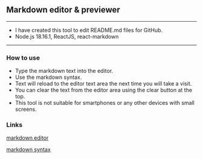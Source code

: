 ## Markdown editor & previewer
---
- I have created this tool to edit README.md files for GitHub.
- Node.js 18.16.1, ReactJS, react-markdown   
---

### How to use

- Type the markdown text into the editor.
- Use the markdown syntax.
- Text will reload to the editor text area the next time you will take a visit.
- You can clear the text from the editor area using the clear button at the top.
- This tool is not suitable for smartphones or any other devices with small screens.

### Links

[markdown editor](https://markdown-editor.up.railway.app/)

[markdown syntax](https://www.markdownguide.org/basic-syntax/)
